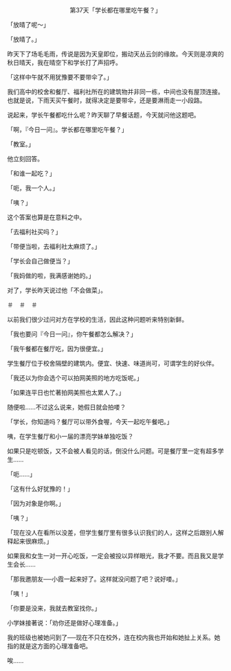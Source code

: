 <p align="center">第37天「学长都在哪里吃午餐？」</p>

「放晴了呢～」

「放晴了。」

昨天下了场毛毛雨，传说是因为天皇即位，搬动天丛云剑的缘故。今天则是凉爽的秋日晴天，我在晴空下和学长打了声招呼。

「这样中午就不用犹豫要不要带伞了。」

我们高中的校舍和餐厅、福利社所在的建筑物并非同一栋，中间也没有屋顶连接。也就是说，下雨天买午餐时，就得决定是要带伞，还是要淋雨走一小段路。

说起来，学长午餐都吃什么呢？昨天聊了早餐话题，今天就问他这题吧。

「啊，『今日一问』。学长都在哪里吃午餐？」

「教室。」

他立刻回答。

「和谁一起吃？」

「呃，我一个人。」

「咦？」

这个答案也算是在意料之中。

「去福利社买吗？」

「带便当啦，去福利社太麻烦了。」

「学长会自己做便当？」

「我妈做的啦，我满感谢她的。」

对了，学长昨天说过他「不会做菜」。

＃　＃　＃

以前我们很少过问对方在学校的生活，因此这种问题听来特别新鲜。

「我也要问『今日一问』，你午餐都怎么解决？」

「我午餐都在餐厅吃，因为很便宜。」

学生餐厅位于校舍隔壁的建筑内。便宜、快速、味道尚可，可谓学生的好伙伴。

「我还以为你会选个可以拍网美照的地方吃饭呢。」

「如果连平日也忙著拍网美照也太累人了。」

随便啦……不过这么说来，她假日就会拍喽？

「学长，你知道吗？餐厅可以带外食喔，今天一起吃午餐吧。」

咦，在学生餐厅和小一届的漂亮学妹单独吃饭？

如果只是吃顿饭，又不会被人看见的话，倒没什么问题。可是餐厅里一定有超多学生……

「呃……」

「这有什么好犹豫的！」

「因为对象是你啊。」

「咦？」

「现在没人在看所以没差，但学生餐厅里有很多认识我们的人，这样之后跟别人解释起来很麻烦。」

如果我和女生一对一开心吃饭，一定会被投以异样眼光，我才不要。而且我又是学生会长……

「那我邀朋友──小霞一起来好了。这样就没问题了吧？说好喽。」

「咦！」

「你要是没来，我就去教室找你。」

小学妹接著说：「劝你还是做好心理准备。」

我的班级也被她问到了──现在不只在校外，连在校内我也开始和她扯上关系。她指的就是这方面的心理准备吧。

唉……

